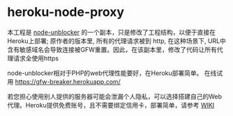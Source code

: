 # heroku-node-proxy

本工程是 [node-unblocker](https://github.com/nfriedly/node-unblocker) 的一个副本，只是修改了工程结构，以便于直接在Heroku上部署;  原作者的版本里, 所有的代理请求被到 http, 在这种场景下, URL中含有敏感域名会导致连接被GFW重置。因此，在该副本里，修改了代码让所有代理请求全使用https

node-unblocker相对于PHP的web代理性能要好，在Heroku部署简单。 在线试用 https://gfw-breaker.herokuapp.com/

若您担心使用别人提供的服务器可能会泄漏个人隐私，可以选择搭建自己的Web代理。Heroku提供免费账号，且不需要绑定信用卡，部署简单，请参考 [WIKI](https://github.com/gfw-breaker/heroku-node-proxy/wiki)
